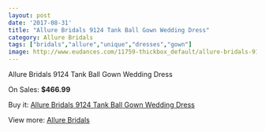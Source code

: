 ```yaml
---
layout: post
date: '2017-08-31'
title: "Allure Bridals 9124 Tank Ball Gown Wedding Dress"
category: Allure Bridals
tags: ["bridals","allure","unique","dresses","gown"]
image: http://www.eudances.com/11759-thickbox_default/allure-bridals-9124-tank-ball-gown-wedding-dress.jpg
---
```

Allure Bridals 9124 Tank Ball Gown Wedding Dress

On Sales: **$466.99**
<a href="https://www.eudances.com/en/allure-bridals/3704-allure-bridals-9124-tank-ball-gown-wedding-dress.html"><amp-img layout="responsive" width="600" height="600" src="//www.eudances.com/11759-thickbox_default/allure-bridals-9124-tank-ball-gown-wedding-dress.jpg" alt="Allure Bridals 9124 Tank Ball Gown Wedding Dress 0" /></a>
<a href="https://www.eudances.com/en/allure-bridals/3704-allure-bridals-9124-tank-ball-gown-wedding-dress.html"><amp-img layout="responsive" width="600" height="600" src="//www.eudances.com/11762-thickbox_default/allure-bridals-9124-tank-ball-gown-wedding-dress.jpg" alt="Allure Bridals 9124 Tank Ball Gown Wedding Dress 1" /></a>
<a href="https://www.eudances.com/en/allure-bridals/3704-allure-bridals-9124-tank-ball-gown-wedding-dress.html"><amp-img layout="responsive" width="600" height="600" src="//www.eudances.com/11761-thickbox_default/allure-bridals-9124-tank-ball-gown-wedding-dress.jpg" alt="Allure Bridals 9124 Tank Ball Gown Wedding Dress 2" /></a>
<a href="https://www.eudances.com/en/allure-bridals/3704-allure-bridals-9124-tank-ball-gown-wedding-dress.html"><amp-img layout="responsive" width="600" height="600" src="//www.eudances.com/11760-thickbox_default/allure-bridals-9124-tank-ball-gown-wedding-dress.jpg" alt="Allure Bridals 9124 Tank Ball Gown Wedding Dress 3" /></a>

Buy it: [Allure Bridals 9124 Tank Ball Gown Wedding Dress](https://www.eudances.com/en/allure-bridals/3704-allure-bridals-9124-tank-ball-gown-wedding-dress.html "Allure Bridals 9124 Tank Ball Gown Wedding Dress")

View more: [Allure Bridals](https://www.eudances.com/en/2-allure-bridals "Allure Bridals")